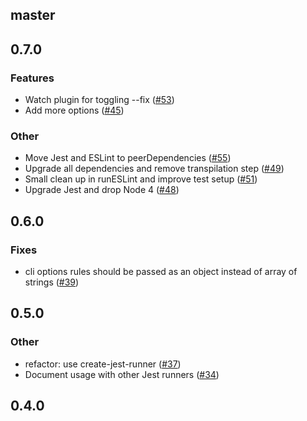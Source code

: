 ## master

## 0.7.0

### Features

- Watch plugin for toggling --fix ([#53](https://github.com/jest-community/jest-runner-eslint/pull/53))
- Add more options ([#45](https://github.com/jest-community/jest-runner-eslint/pull/45))

### Other

- Move Jest and ESLint to peerDependencies ([#55](https://github.com/jest-community/jest-runner-eslint/pull/55))
- Upgrade all dependencies and remove transpilation step ([#49](https://github.com/jest-community/jest-runner-eslint/pull/49))
- Small clean up in runESLint and improve test setup ([#51](https://github.com/jest-community/jest-runner-eslint/pull/51))
- Upgrade Jest and drop Node 4 ([#48](https://github.com/jest-community/jest-runner-eslint/pull/48))

## 0.6.0

### Fixes

- cli options rules should be passed as an object instead of array of strings ([#39](https://github.com/jest-community/jest-runner-eslint/pull/39))

## 0.5.0

### Other

- refactor: use create-jest-runner ([#37](https://github.com/jest-community/jest-runner-eslint/pull/37))
- Document usage with other Jest runners ([#34](https://github.com/jest-community/jest-runner-eslint/pull/34))

## 0.4.0
